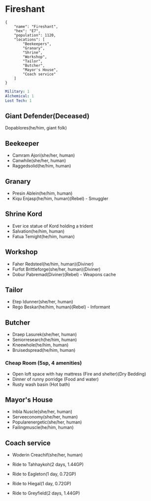 # Fireshant

```
{
    "name": "Fireshant",
    "hex": "E7",
    "population": 1120,
    "locations": [
        "Beekeepers",
        "Granary",
        "Shrine",
        "Workshop",
        "Tailor",
        "Butcher",
        "Mayor's House",
        "Coach service"
    ]
}
```

```yml
Military: 1
Alchemical: 1
Lost Tech: 1
```
## Giant Defender(Deceased)
Dopablores(he/him, giant folk)

## Beekeeper
- Camram Ajori(she/her, human)
- Canwhile(she/her, human)
- Raggedsolid(he/him, human)

## Granary
- Presin Ablein(he/him, human)
- Kiqu Enjasp(he/him, human)(Rebel) - Smuggler

## Shrine Kord
- Ever ice statue of Kord holding a trident
- Salvation(he/him, human)
- Fatua Temight(he/him, human)

## Workshop
- Faher Redsteel(he/him, human)(Diviner)
- Furfot Brittleforge(she/her, human)(Diviner)
- Dobur Pabremad(Diviner)(Rebel) - Weapons cache

## Tailor
- Etep Idunner(she/her, human)
- Rego Beskar(he/him, human)(Rebel) - Informant

## Butcher
- Draep Lasurek(she/her, human)
- Seniorresearch(he/him, human)
- Kneewhole(he/him, human)
- Bruisedspread(he/him, human)

### Cheap Room (5sp, 4 amenities)
- Open loft space with hay mattress (Fire and shelter)(Dry Bedding)
- Dinner of runny porridge (Food and water)
- Rusty wash basin (Hot bath)

## Mayor's House
- Inbla Nuscle(she/her, human)
- Serveeconomy(she/her, human)
- Popularenergetic(she/her, human)
- Failingmuscle(he/him, human)

## Coach service
- Woderin Creachif(she/her, human)

- Ride to Tahhaykoh(2 days, 1.44GP)
- Ride to Eagleton(1 day, 0.72GP)
- Ride to Hiegal(1 day, 0.72GP)
- Ride to Greyfield(2 days, 1.44GP)